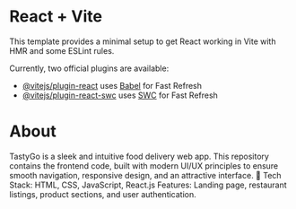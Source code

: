 # React + Vite

This template provides a minimal setup to get React working in Vite with HMR and some ESLint rules.

Currently, two official plugins are available:

- [@vitejs/plugin-react](https://github.com/vitejs/vite-plugin-react/blob/main/packages/plugin-react/README.md) uses [Babel](https://babeljs.io/) for Fast Refresh
- [@vitejs/plugin-react-swc](https://github.com/vitejs/vite-plugin-react-swc) uses [SWC](https://swc.rs/) for Fast Refresh

# About
TastyGo is a sleek and intuitive food delivery web app. This repository contains the frontend code, built with modern UI/UX principles to ensure smooth navigation, responsive design, and an attractive interface. 🚀 Tech Stack: HTML, CSS, JavaScript, React.js Features: Landing page, restaurant listings, product sections, and user authentication. 
